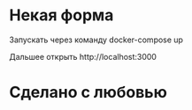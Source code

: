 # Некая форма

Запускать через команду docker-compose up

Дальшее открыть http://localhost:3000

# Сделано с любовью